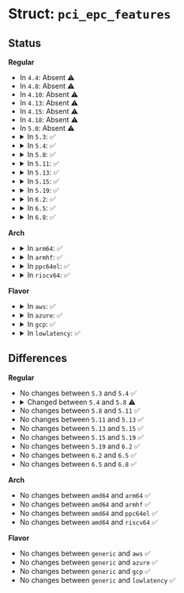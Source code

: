# Struct: <code>pci_epc_features</code>

## Status
<b>Regular</b>
<ul>
<li>
In <code>4.4</code>: Absent ⚠️
</li>
<li>
In <code>4.8</code>: Absent ⚠️
</li>
<li>
In <code>4.10</code>: Absent ⚠️
</li>
<li>
In <code>4.13</code>: Absent ⚠️
</li>
<li>
In <code>4.15</code>: Absent ⚠️
</li>
<li>
In <code>4.18</code>: Absent ⚠️
</li>
<li>
In <code>5.0</code>: Absent ⚠️
</li>
<li>
<details>
<summary>In <code>5.3</code>: ✅</summary>

```c
struct pci_epc_features {
    unsigned int linkup_notifier;
    unsigned int msi_capable;
    unsigned int msix_capable;
    u8 reserved_bar;
    u8 bar_fixed_64bit;
    u64 bar_fixed_size[6];
    size_t align;
};
```
</details>
</li>
<li>
<details>
<summary>In <code>5.4</code>: ✅</summary>

```c
struct pci_epc_features {
    unsigned int linkup_notifier;
    unsigned int msi_capable;
    unsigned int msix_capable;
    u8 reserved_bar;
    u8 bar_fixed_64bit;
    u64 bar_fixed_size[6];
    size_t align;
};
```
</details>
</li>
<li>
<details>
<summary>In <code>5.8</code>: ✅</summary>

```c
struct pci_epc_features {
    unsigned int linkup_notifier;
    unsigned int core_init_notifier;
    unsigned int msi_capable;
    unsigned int msix_capable;
    u8 reserved_bar;
    u8 bar_fixed_64bit;
    u64 bar_fixed_size[6];
    size_t align;
};
```
</details>
</li>
<li>
<details>
<summary>In <code>5.11</code>: ✅</summary>

```c
struct pci_epc_features {
    unsigned int linkup_notifier;
    unsigned int core_init_notifier;
    unsigned int msi_capable;
    unsigned int msix_capable;
    u8 reserved_bar;
    u8 bar_fixed_64bit;
    u64 bar_fixed_size[6];
    size_t align;
};
```
</details>
</li>
<li>
<details>
<summary>In <code>5.13</code>: ✅</summary>

```c
struct pci_epc_features {
    unsigned int linkup_notifier;
    unsigned int core_init_notifier;
    unsigned int msi_capable;
    unsigned int msix_capable;
    u8 reserved_bar;
    u8 bar_fixed_64bit;
    u64 bar_fixed_size[6];
    size_t align;
};
```
</details>
</li>
<li>
<details>
<summary>In <code>5.15</code>: ✅</summary>

```c
struct pci_epc_features {
    unsigned int linkup_notifier;
    unsigned int core_init_notifier;
    unsigned int msi_capable;
    unsigned int msix_capable;
    u8 reserved_bar;
    u8 bar_fixed_64bit;
    u64 bar_fixed_size[6];
    size_t align;
};
```
</details>
</li>
<li>
<details>
<summary>In <code>5.19</code>: ✅</summary>

```c
struct pci_epc_features {
    unsigned int linkup_notifier;
    unsigned int core_init_notifier;
    unsigned int msi_capable;
    unsigned int msix_capable;
    u8 reserved_bar;
    u8 bar_fixed_64bit;
    u64 bar_fixed_size[6];
    size_t align;
};
```
</details>
</li>
<li>
<details>
<summary>In <code>6.2</code>: ✅</summary>

```c
struct pci_epc_features {
    unsigned int linkup_notifier;
    unsigned int core_init_notifier;
    unsigned int msi_capable;
    unsigned int msix_capable;
    u8 reserved_bar;
    u8 bar_fixed_64bit;
    u64 bar_fixed_size[6];
    size_t align;
};
```
</details>
</li>
<li>
<details>
<summary>In <code>6.5</code>: ✅</summary>

```c
struct pci_epc_features {
    unsigned int linkup_notifier;
    unsigned int core_init_notifier;
    unsigned int msi_capable;
    unsigned int msix_capable;
    u8 reserved_bar;
    u8 bar_fixed_64bit;
    u64 bar_fixed_size[6];
    size_t align;
};
```
</details>
</li>
<li>
<details>
<summary>In <code>6.8</code>: ✅</summary>

```c
struct pci_epc_features {
    unsigned int linkup_notifier;
    unsigned int core_init_notifier;
    unsigned int msi_capable;
    unsigned int msix_capable;
    u8 reserved_bar;
    u8 bar_fixed_64bit;
    u64 bar_fixed_size[6];
    size_t align;
};
```
</details>
</li>
</ul>
<b>Arch</b>
<ul>
<li>
<details>
<summary>In <code>arm64</code>: ✅</summary>

```c
struct pci_epc_features {
    unsigned int linkup_notifier;
    unsigned int msi_capable;
    unsigned int msix_capable;
    u8 reserved_bar;
    u8 bar_fixed_64bit;
    u64 bar_fixed_size[6];
    size_t align;
};
```
</details>
</li>
<li>
<details>
<summary>In <code>armhf</code>: ✅</summary>

```c
struct pci_epc_features {
    unsigned int linkup_notifier;
    unsigned int msi_capable;
    unsigned int msix_capable;
    u8 reserved_bar;
    u8 bar_fixed_64bit;
    u64 bar_fixed_size[6];
    size_t align;
};
```
</details>
</li>
<li>
<details>
<summary>In <code>ppc64el</code>: ✅</summary>

```c
struct pci_epc_features {
    unsigned int linkup_notifier;
    unsigned int msi_capable;
    unsigned int msix_capable;
    u8 reserved_bar;
    u8 bar_fixed_64bit;
    u64 bar_fixed_size[6];
    size_t align;
};
```
</details>
</li>
<li>
<details>
<summary>In <code>riscv64</code>: ✅</summary>

```c
struct pci_epc_features {
    unsigned int linkup_notifier;
    unsigned int msi_capable;
    unsigned int msix_capable;
    u8 reserved_bar;
    u8 bar_fixed_64bit;
    u64 bar_fixed_size[6];
    size_t align;
};
```
</details>
</li>
</ul>
<b>Flavor</b>
<ul>
<li>
<details>
<summary>In <code>aws</code>: ✅</summary>

```c
struct pci_epc_features {
    unsigned int linkup_notifier;
    unsigned int msi_capable;
    unsigned int msix_capable;
    u8 reserved_bar;
    u8 bar_fixed_64bit;
    u64 bar_fixed_size[6];
    size_t align;
};
```
</details>
</li>
<li>
<details>
<summary>In <code>azure</code>: ✅</summary>

```c
struct pci_epc_features {
    unsigned int linkup_notifier;
    unsigned int msi_capable;
    unsigned int msix_capable;
    u8 reserved_bar;
    u8 bar_fixed_64bit;
    u64 bar_fixed_size[6];
    size_t align;
};
```
</details>
</li>
<li>
<details>
<summary>In <code>gcp</code>: ✅</summary>

```c
struct pci_epc_features {
    unsigned int linkup_notifier;
    unsigned int msi_capable;
    unsigned int msix_capable;
    u8 reserved_bar;
    u8 bar_fixed_64bit;
    u64 bar_fixed_size[6];
    size_t align;
};
```
</details>
</li>
<li>
<details>
<summary>In <code>lowlatency</code>: ✅</summary>

```c
struct pci_epc_features {
    unsigned int linkup_notifier;
    unsigned int msi_capable;
    unsigned int msix_capable;
    u8 reserved_bar;
    u8 bar_fixed_64bit;
    u64 bar_fixed_size[6];
    size_t align;
};
```
</details>
</li>
</ul>

## Differences
<b>Regular</b>
<ul>
<li>
No changes between <code>5.3</code> and <code>5.4</code> ✅
</li>
<li>
<details>
<summary>Changed between <code>5.4</code> and <code>5.8</code> ⚠️</summary>
<ul>
<li>
<b>Field added. </b>
<code>unsigned int core_init_notifier</code>
</li>
</ul>
</details>
</li>
<li>
No changes between <code>5.8</code> and <code>5.11</code> ✅
</li>
<li>
No changes between <code>5.11</code> and <code>5.13</code> ✅
</li>
<li>
No changes between <code>5.13</code> and <code>5.15</code> ✅
</li>
<li>
No changes between <code>5.15</code> and <code>5.19</code> ✅
</li>
<li>
No changes between <code>5.19</code> and <code>6.2</code> ✅
</li>
<li>
No changes between <code>6.2</code> and <code>6.5</code> ✅
</li>
<li>
No changes between <code>6.5</code> and <code>6.8</code> ✅
</li>
</ul>
<b>Arch</b>
<ul>
<li>
No changes between <code>amd64</code> and <code>arm64</code> ✅
</li>
<li>
No changes between <code>amd64</code> and <code>armhf</code> ✅
</li>
<li>
No changes between <code>amd64</code> and <code>ppc64el</code> ✅
</li>
<li>
No changes between <code>amd64</code> and <code>riscv64</code> ✅
</li>
</ul>
<b>Flavor</b>
<ul>
<li>
No changes between <code>generic</code> and <code>aws</code> ✅
</li>
<li>
No changes between <code>generic</code> and <code>azure</code> ✅
</li>
<li>
No changes between <code>generic</code> and <code>gcp</code> ✅
</li>
<li>
No changes between <code>generic</code> and <code>lowlatency</code> ✅
</li>
</ul>
